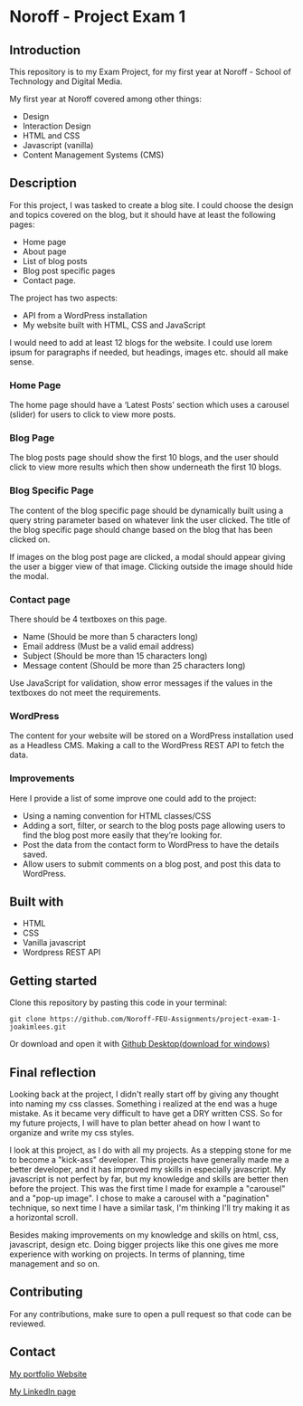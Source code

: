 # Noroff - Project Exam 1

## Introduction

This repository is to my Exam Project, for my first year at Noroff - School of Technology and Digital Media.

My first year at Noroff covered among other things:

- Design
- Interaction Design
- HTML and CSS
- Javascript (vanilla)
- Content Management Systems (CMS)

## Description

For this project, I was tasked to create a blog site. I could choose the design and topics covered on the blog, but it should have at least the following pages:

- Home page
- About page
- List of blog posts
- Blog post specific pages
- Contact page.

The project has two aspects:

- API from a WordPress installation
- My website built with HTML, CSS and JavaScript

I would need to add at least 12 blogs for the website. I could use lorem ipsum for paragraphs if needed, but headings, images etc. should all make sense.

### Home Page

The home page should have a ‘Latest Posts’ section which uses a carousel (slider) for users to click to view more posts.

### Blog Page

The blog posts page should show the first 10 blogs, and the user should click to view more results which then show underneath the first 10 blogs.

### Blog Specific Page

The content of the blog specific page should be dynamically built using a query string parameter based on whatever link the user clicked. The title of the blog specific page should change based on the blog that has been clicked on.

If images on the blog post page are clicked, a modal should appear giving the user a bigger view of that image. Clicking outside the image should hide the modal.

### Contact page

There should be 4 textboxes on this page.

- Name (Should be more than 5 characters long)
- Email address (Must be a valid email address)
- Subject (Should be more than 15 characters long)
- Message content (Should be more than 25 characters long)

Use JavaScript for validation, show error messages if the values in the textboxes do not meet the requirements.

### WordPress

The content for your website will be stored on a WordPress installation used as a Headless CMS. Making a call to the WordPress REST API to fetch the data.

### Improvements

Here I provide a list of some improve one could add to the project:

- Using a naming convention for HTML classes/CSS
- Adding a sort, filter, or search to the blog posts page allowing users to find the blog post more easily that they’re looking for.
- Post the data from the contact form to WordPress to have the details saved.
- Allow users to submit comments on a blog post, and post this data to WordPress.

## Built with

- HTML
- CSS
- Vanilla javascript
- Wordpress REST API

## Getting started

Clone this repository by pasting this code in your terminal:

```
git clone https://github.com/Noroff-FEU-Assignments/project-exam-1-joakimlees.git
```

Or download and open it with [Github Desktop(download for windows)](https://central.github.com/deployments/desktop/desktop/latest/win32)

## Final reflection

Looking back at the project, I didn't really start off by giving any thought into naming my css classes. Something i realized at the end was a huge mistake. As it became very difficult to have get a DRY written CSS. So for my future projects, I will have to plan better ahead on how I want to organize and write my css styles.

I look at this project, as I do with all my projects. As a stepping stone for me to become a "kick-ass" developer. This projects have generally made me a better developer, and it has improved my skills in especially javascript. My javascript is not perfect by far, but my knowledge and skills are better then before the project.
This was the first time I made for example a "carousel" and a "pop-up image". I chose to make a carousel with a "pagination" technique, so next time I have a similar task, I'm thinking I'll try making it as a horizontal scroll.

Besides making improvements on my knowledge and skills on html, css, javascript, design etc. Doing bigger projects like this one gives me more experience with working on projects. In terms of planning, time management and so on.

## Contributing

For any contributions, make sure to open a pull request so that code can be reviewed.

## Contact

[My portfolio Website](https://stellar-platypus-59ad66.netlify.app)

[My LinkedIn page](https://www.linkedin.com/in/joakim-lee-sletten-14381621a/)
